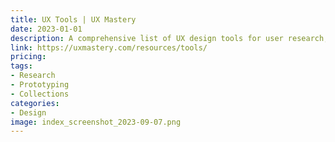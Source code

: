 ```yaml
---
title: UX Tools | UX Mastery
date: 2023-01-01
description: A comprehensive list of UX design tools for user research, ideation, prototyping, and more.
link: https://uxmastery.com/resources/tools/
pricing: 
tags: 
- Research
- Prototyping
- Collections
categories: 
- Design 
image: index_screenshot_2023-09-07.png
---
```

